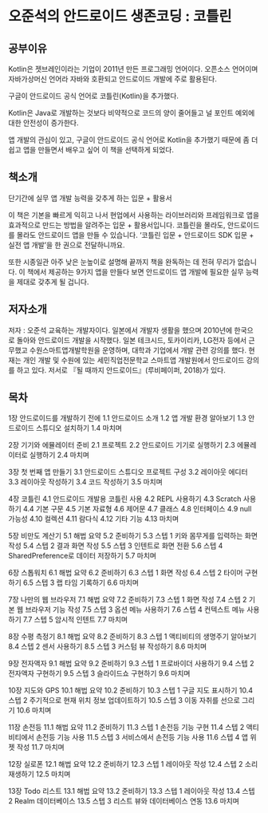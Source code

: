 # 오준석의 안드로이드 생존코딩 : 코틀린



## 공부이유

Kotlin은 젯브레인이라는 기업이 2011년 만든 프로그래밍 언어이다. 오픈소스 언어이며 자바가상머신 언어라 자바와 호환되고 안드로이드 개발에 주로 활용된다. 

구글이 안드로이드 공식 언어로 코틀린(Kotlin)을 추가했다. 

Kotlin은 Java로 개발하는 것보다 비약적으로 코드의 양이 줄어들고 널 포인트 예외에 대한 안전성이 증가한다. 

앱 개발의 관심이 있고, 구글이 안드로이드 공식 언어로 Kotlin을 추가했기 때문에 좀 더 쉽고 앱을 만들면서 배우고 싶어 이 책을 선택하게 되었다.



## 책소개

단기간에 실무 앱 개발 능력을 갖추게 하는 입문 + 활용서

  이 책은 기본을 빠르게 익히고 나서 현업에서 사용하는 라이브러리와 프레임워크로 앱을 효과적으로 만드는 방법을 알려주는 입문 + 활용서입니다. 코틀린을 몰라도, 안드로이드를 몰라도 안드로이드 앱을 만들 수 있습니다. ‘코틀린 입문 + 안드로이드 SDK 입문 + 실전 앱 개발’을 한 권으로 전달하니까요. 

또한 시종일관 아주 낮은 눈높이로 설명해 끝까지 책을 완독하는 데 전혀 무리가 없습니다. 이 책에서 제공하는 9가지 앱을 만들다 보면 안드로이드 앱 개발에 필요한 실무 능력을 제대로 갖추게 될 겁니다.  





## 저자소개

저자 : 오준석
교육하는 개발자이다. 일본에서 개발자 생활을 했으며 2010년에 한국으로 돌아와 안드로이드 개발을 시작했다. 일본 테크시드, 토카이리카, LG전자 등에서 근무했고 수원스마트앱개발학원을 운영하며, 대학과 기업에서 개발 관련 강의를 했다. 현재는 개인 개발 및 수원에 있는 세민직업전문학교 스마트앱 개발원에서 안드로이드 강의를 하고 있다. 저서로 『될 때까지 안드로이드』(루비페이퍼, 2018)가 있다.



## 목차

1장 안드로이드를 개발하기 전에 
1.1 안드로이드 소개 
1.2 앱 개발 환경 알아보기 
1.3 안드로이드 스튜디오 설치하기 
1.4 마치며 

2장 기기와 에뮬레이터 준비 
2.1 프로젝트 
2.2 안드로이드 기기로 실행하기 
2.3 에뮬레이터로 실행하기 
2.4 마치며 

3장 첫 번째 앱 만들기 
3.1 안드로이드 스튜디오 프로젝트 구성 
3.2 레이아웃 에디터 
3.3 레이아웃 작성하기 
3.4 코드 작성하기 
3.5 마치며 

4장 코틀린 
4.1 안드로이드 개발용 코틀린 사용 
4.2 REPL 사용하기 
4.3 Scratch 사용하기 
4.4 기본 구문 
4.5 기본 자료형 
4.6 제어문 
4.7 클래스 
4.8 인터페이스 
4.9 null 가능성 
4.10 컬렉션 
4.11 람다식 
4.12 기타 기능 
4.13 마치며 

5장 비만도 계산기 
5.1 해법 요약 
5.2 준비하기 
5.3 스텝 1 키와 몸무게를 입력하는 화면 작성 
5.4 스텝 2 결과 화면 작성 
5.5 스텝 3 인텐트로 화면 전환 
5.6 스텝 4 SharedPreference로 데이터 저장하기 
5.7 마치며 

6장 스톱워치 
6.1 해법 요약 
6.2 준비하기 
6.3 스텝 1 화면 작성 
6.4 스텝 2 타이머 구현하기 
6.5 스텝 3 랩 타임 기록하기 
6.6 마치며 

7장 나만의 웹 브라우저 
7.1 해법 요약 
7.2 준비하기 
7.3 스텝 1 화면 작성 
7.4 스텝 2 기본 웹 브라우저 기능 작성 
7.5 스텝 3 옵션 메뉴 사용하기 
7.6 스텝 4 컨텍스트 메뉴 사용하기 
7.7 스텝 5 암시적 인텐트 
7.7 마치며 

8장 수평 측정기 
8.1 해법 요약 
8.2 준비하기 
8.3 스텝 1 액티비티의 생명주기 알아보기 
8.4 스텝 2 센서 사용하기 
8.5 스텝 3 커스텀 뷰 작성하기 
8.6 마치며 

9장 전자액자 
9.1 해법 요약 
9.2 준비하기 
9.3 스텝 1 프로바이더 사용하기 
9.4 스텝 2 전자액자 구현하기 
9.5 스텝 3 슬라이드쇼 구현하기 
9.6 마치며 

10장 지도와 GPS 
10.1 해법 요약 
10.2 준비하기 
10.3 스텝 1 구글 지도 표시하기 
10.4 스텝 2 주기적으로 현재 위치 정보 업데이트하기 
10.5 스텝 3 이동 자취를 선으로 그리기 
10.6 마치며 

11장 손전등 
11.1 해법 요약 
11.2 준비하기 
11.3 스텝 1 손전등 기능 구현 
11.4 스텝 2 액티비티에서 손전등 기능 사용 
11.5 스텝 3 서비스에서 손전등 기능 사용 
11.6 스텝 4 앱 위젯 작성 
11.7 마치며 

12장 실로폰 
12.1 해법 요약 
12.2 준비하기 
12.3 스텝 1 레이아웃 작성 
12.4 스텝 2 소리 재생하기 
12.5 마치며 

13장 Todo 리스트 
13.1 해법 요약 
13.2 준비하기 
13.3 스텝 1 레이아웃 작성 
13.4 스텝 2 Realm 데이터베이스 
13.5 스텝 3 리스트 뷰와 데이터베이스 연동 
13.6 마치며  
